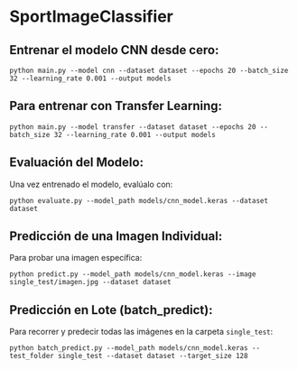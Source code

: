 # SportImageClassifier

## Entrenar el modelo CNN desde cero:
```
python main.py --model cnn --dataset dataset --epochs 20 --batch_size 32 --learning_rate 0.001 --output models
```

## Para entrenar con Transfer Learning:
```
python main.py --model transfer --dataset dataset --epochs 20 --batch_size 32 --learning_rate 0.001 --output models
```

## Evaluación del Modelo:
Una vez entrenado el modelo, evalúalo con:
```
python evaluate.py --model_path models/cnn_model.keras --dataset dataset
```

## Predicción de una Imagen Individual:
Para probar una imagen específica:
```
python predict.py --model_path models/cnn_model.keras --image single_test/imagen.jpg --dataset dataset
```

## Predicción en Lote (batch_predict):
Para recorrer y predecir todas las imágenes en la carpeta `single_test`:
```
python batch_predict.py --model_path models/cnn_model.keras --test_folder single_test --dataset dataset --target_size 128
```